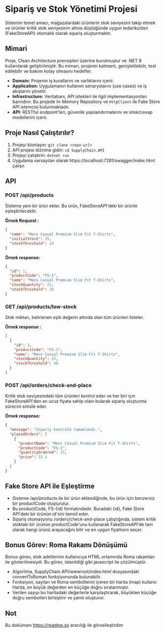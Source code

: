 # Sipariş ve Stok Yönetimi Projesi

Sistemin temel amacı, mağazalardaki ürünlerin stok seviyesini takip etmek ve ürünler kritik stok seviyesinin altına düştüğünde uygun tedarikçiden (FakeStoreAPI) otomatik olarak sipariş oluşturmaktır.

## Mimari

Proje, Clean Architecture prensipleri üzerine kurulmuştur ve .NET 8 kullanılarak geliştirilmiştir. Bu mimari, projenin katmanlı, genişletilebilir, test edilebilir ve bakımı kolay olmasını hedefler.

- **Domain:** Projenin iş kurallarını ve varlıklarını içerir.
- **Application:** Uygulamanın kullanım senaryolarını (use cases) ve iş akışlarını yönetir.
- **Infrastructure:** Veritabanı, API istekleri ile ilgili implementasyonları barındırır. Bu projede In-Memory Repository ve `HttpClient` ile Fake Store API istemcisi bulunmaktadır.
- **API:** RESTful endpoint'leri, güvenlik yapılandırmalarını ve istek/cevap modellerini içerir.

## Proje Nasıl Çalıştırılır?

1.  Projeyi klonlayın: `git clone <repo-url>`
2.  API projesi dizinine gidin: `cd SupplyChain.API`
3.  Projeyi çalıştırın: `dotnet run`
4.  Uygulama varsayılan olarak https://localhost:7281/swagger/index.html  çalışır.

## API 

### POST /api/products

Sisteme yeni bir ürün ekler. Bu ürün, FakeStoreAPI'deki bir ürünle eşleştirilecektir.

**Örnek Request :**

```json
{
  "name": "Mens Casual Premium Slim Fit T-Shirts",
  "initialStock": 25,
  "stockThreshold": 10
}
```

**Örnek response:**

```json
{
  "id": 1,
  "productCode": "FS-1",
  "name": "Mens Casual Premium Slim Fit T-Shirts",
  "stockQuantity": 25,
  "stockThreshold": 10
}
```

### GET /api/products/low-stock

Stok miktarı, belirlenen eşik değerin altında olan tüm ürünleri listeler.

**Örnek response :**

```json
[
  {
    "id": 3,
    "productCode": "FS-1",
    "name": "Mens Casual Premium Slim Fit T-Shirts",
    "stockQuantity": 25,
    "stockThreshold": 40
  }
]
```

### POST /api/orders/check-and-place

Kritik stok seviyesindeki tüm ürünleri kontrol eder ve her biri için FakeStoreAPI'den en ucuz fiyata sahip olanı bularak sipariş oluşturma sürecini simüle eder.

**Örnek response:**

```json
{
  "message": "Sipariş kontrolü tamamlandı.",
  "placedOrders": [
    {
      "productName": "Mens Casual Premium Slim Fit T-Shirts",
      "productCode": "FS-1",
      "quantityOrdered": 15,
      "price": 22.3
    }
  ]
}
```

## Fake Store API ile Eşleştirme

-   Sisteme /api/products ile bir ürün eklendiğinde, bu ürün için benzersiz bir productCode oluşturulur.
-   Bu productCode, FS-{id} formatındadır. Buradaki {id}, Fake Store API'deki bir ürünün id'sini temsil eder.
-   Sipariş otomasyonu  /orders/check-and-place çalıştığında, sistem kritik stoktaki bir ürünün productCode'unu kullanarak FakeStoreAPI'de tam olarak hangi ürünü arayacağını bilir ve en uygun fiyatlısını seçer.

## Bonus Görev: Roma Rakamı Dönüşümü

Bonus görev, stok adetlerinin kullanıcıya HTML ortamında Roma rakamları ile gösterilmesiydi. Bu görev, istenildiği gibi javascript ile çözülmüştür.

-   Algoritma, SupplyChain.API/wwwroot/index.html dosyasındaki convertToRoman fonksiyonunda bulunabilir.
-   Fonksiyon, sayıları ve Roma sembollerini içeren bir harita (map) kullanır. Harita, en büyük değerden en küçüğe doğru sıralanmıştır.
-   Verilen sayıyı bu haritadaki değerlerle karşılaştırarak, büyükten küçüğe doğru sembolleri birleştirir ve yanıtı oluşturur. 

## Not
Bu dokümanı https://readme.so aracılığı ile görselleştirdim
